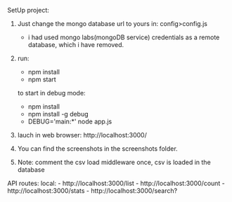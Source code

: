 SetUp project:
 1. Just change the mongo database url to yours in: config>config.js
    - i had used mongo labs(mongoDB service) credentials as a remote database, which i have removed.
 2. run: 
   	- npm install
	- npm start

    to start in debug mode:
	- npm install
	- npm install -g debug
	- DEBUG='main:*' node app.js

 3. lauch in web browser: http://localhost:3000/
 4. You can find the screenshots in the screenshots folder.
 5. Note: comment the csv load middleware once, csv is loaded in the database
 

API routes: 
 local:
    - http://localhost:3000/list
    - http://localhost:3000/count
    - http://localhost:3000/stats
    - http://localhost:3000/search?

